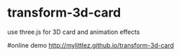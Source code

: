 # transform-3d-card
use three.js for 3D card and animation effects 

#online demo
http://mylittlez.github.io/transform-3d-card

